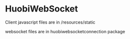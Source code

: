 # HuobiWebSocket

Client javascript files are in /resources/static

websocket files are in huobiwebsocketconnection package
